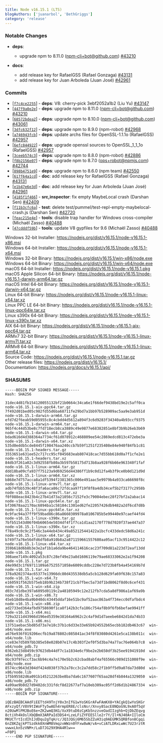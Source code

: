 ```yaml
---
title: Node v16.15.1 (LTS)
blogAuthors: ['juanarbol', 'BethGriggs']
category: 'release'
---
```


### Notable Changes

- **deps**:

  - upgrade npm to 8.11.0 ([npm-cli+bot@github.com](mailto:npm-cli+bot@github.com)) [#43210](https://github.com/nodejs/node/pull/43210)

- **docs**:
  - add release key for RafaelGSS (Rafael Gonzaga) [#43131](https://github.com/nodejs/node/pull/43131)
  - add release key for Juan Arboleda (Juan José) [#42961](https://github.com/nodejs/node/pull/42961)

### Commits

- \[[`f7c4ce2255`](https://github.com/nodejs/node/commit/f7c4ce2255)] - **deps**: V8: cherry-pick 3ebf2052a1b2 (Liu Yu) [#43147](https://github.com/nodejs/node/pull/43147)
- \[[`447f9a0e2e`](https://github.com/nodejs/node/commit/447f9a0e2e)] - **deps**: upgrade npm to 8.11.0 ([npm-cli+bot@github.com](mailto:npm-cli+bot@github.com)) [#43210](https://github.com/nodejs/node/pull/43210)
- \[[`68572bdea2`](https://github.com/nodejs/node/commit/68572bdea2)] - **deps**: upgrade npm to 8.10.0 ([npm-cli+bot@github.com](mailto:npm-cli+bot@github.com)) [#43061](https://github.com/nodejs/node/pull/43061)
- \[[`3dfc632f12`](https://github.com/nodejs/node/commit/3dfc632f12)] - **deps**: upgrade npm to 8.9.0 (npm-robot) [#42968](https://github.com/nodejs/node/pull/42968)
- \[[`a746943fcb`](https://github.com/nodejs/node/commit/a746943fcb)] - **deps**: update archs files for OpenSSL-1.1.1o (RafaelGSS) [#42957](https://github.com/nodejs/node/pull/42957)
- \[[`6efc844922`](https://github.com/nodejs/node/commit/6efc844922)] - **deps**: upgrade openssl sources to OpenSSL_1_1_1o (RafaelGSS) [#42957](https://github.com/nodejs/node/pull/42957)
- \[[`3ceeb574c3`](https://github.com/nodejs/node/commit/3ceeb574c3)] - **deps**: upgrade npm to 8.8.0 (npm-robot) [#42886](https://github.com/nodejs/node/pull/42886)
- \[[`f8b2156e07`](https://github.com/nodejs/node/commit/f8b2156e07)] - **deps**: upgrade npm to 8.7.0 ([ops+robot@npmjs.com](mailto:ops+robot@npmjs.com)) [#42744](https://github.com/nodejs/node/pull/42744)
- \[[`898b4751e9`](https://github.com/nodejs/node/commit/898b4751e9)] - **deps**: upgrade npm to 8.6.0 (npm team) [#42550](https://github.com/nodejs/node/pull/42550)
- \[[`617f64a1cd`](https://github.com/nodejs/node/commit/617f64a1cd)] - **doc**: add release key for RafaelGSS (Rafael Gonzaga) [#43131](https://github.com/nodejs/node/pull/43131)
- \[[`e1b47e6e3d`](https://github.com/nodejs/node/commit/e1b47e6e3d)] - **doc**: add release key for Juan Arboleda (Juan José) [#42961](https://github.com/nodejs/node/pull/42961)
- \[[`4185f1f466`](https://github.com/nodejs/node/commit/4185f1f466)] - **src,inspector**: fix empty MaybeLocal crash (Darshan Sen) [#42409](https://github.com/nodejs/node/pull/42409)
- \[[`f11b3cfc6a`](https://github.com/nodejs/node/commit/f11b3cfc6a)] - **test**: delete test/pummel/test-repl-empty-maybelocal-crash.js (Darshan Sen) [#42720](https://github.com/nodejs/node/pull/42720)
- \[[`feac215e4e`](https://github.com/nodejs/node/commit/feac215e4e)] - **tools**: disable trap handler for Windows cross-compiler (Michaël Zasso) [#40488](https://github.com/nodejs/node/pull/40488)
- \[[`47cdddf59b`](https://github.com/nodejs/node/commit/47cdddf59b)] - **tools**: update V8 gypfiles for 9.6 (Michaël Zasso) [#40488](https://github.com/nodejs/node/pull/40488)

Windows 32-bit Installer: https://nodejs.org/dist/v16.15.1/node-v16.15.1-x86.msi<br />
Windows 64-bit Installer: https://nodejs.org/dist/v16.15.1/node-v16.15.1-x64.msi<br />
Windows 32-bit Binary: https://nodejs.org/dist/v16.15.1/win-x86/node.exe<br />
Windows 64-bit Binary: https://nodejs.org/dist/v16.15.1/win-x64/node.exe<br />
macOS 64-bit Installer: https://nodejs.org/dist/v16.15.1/node-v16.15.1.pkg<br />
macOS Apple Silicon 64-bit Binary: https://nodejs.org/dist/v16.15.1/node-v16.15.1-darwin-arm64.tar.gz<br />
macOS Intel 64-bit Binary: https://nodejs.org/dist/v16.15.1/node-v16.15.1-darwin-x64.tar.gz<br />
Linux 64-bit Binary: https://nodejs.org/dist/v16.15.1/node-v16.15.1-linux-x64.tar.xz<br />
Linux PPC LE 64-bit Binary: https://nodejs.org/dist/v16.15.1/node-v16.15.1-linux-ppc64le.tar.xz<br />
Linux s390x 64-bit Binary: https://nodejs.org/dist/v16.15.1/node-v16.15.1-linux-s390x.tar.xz<br />
AIX 64-bit Binary: https://nodejs.org/dist/v16.15.1/node-v16.15.1-aix-ppc64.tar.gz<br />
ARMv7 32-bit Binary: https://nodejs.org/dist/v16.15.1/node-v16.15.1-linux-armv7l.tar.xz<br />
ARMv8 64-bit Binary: https://nodejs.org/dist/v16.15.1/node-v16.15.1-linux-arm64.tar.xz<br />
Source Code: https://nodejs.org/dist/v16.15.1/node-v16.15.1.tar.gz<br />
Other release files: https://nodejs.org/dist/v16.15.1/<br />
Documentation: https://nodejs.org/docs/v16.15.1/api/

### SHASUMS

```
-----BEGIN PGP SIGNED MESSAGE-----
Hash: SHA256

31dec4d81fb154120055132bf21b0664c34ca6e1f66def9438bd19e2c5aff0ca  node-v16.15.1-aix-ppc64.tar.gz
7f492d01bed05c982fd55d6ba68711fe29bd7a1bb97b528909ac5aa9e3ab951d  node-v16.15.1-darwin-arm64.tar.gz
efd7d2f6eab59d05955c8c4cbdd4d5612a894f3c6d9283f34340a4b93ccf9375  node-v16.15.1-darwin-arm64.tar.xz
965f4c44d53be8c7fd718ecb8ca3889c49e9877e68382851e8bf3b9b26eb3b69  node-v16.15.1-darwin-x64.tar.gz
bdad616d4d388364a7734cf61d078912c468809ee54c2869edcd813c472ebe3a  node-v16.15.1-darwin-x64.tar.xz
535d0eddb5cde8445f198476aa240ccb7b59f1251f235408e84e940f84fb1c81  node-v16.15.1-headers.tar.gz
3553651e631ee52c717cc95cf045683eab807418cac7d55bb618d0a7f1cfe2e1  node-v16.15.1-headers.tar.xz
84db3f261a02c3d92558fb80a3b597b58175d713b8aa928f6b66e963340f1faf  node-v16.15.1-linux-arm64.tar.gz
ddd18ba09cfa937f75123a9d69256d44386ff1b9c0d12fa4b3f9ce0b0d121d9d  node-v16.15.1-linux-arm64.tar.xz
b868e7d757acca8a1df5394f2381365c006e491aac5e9979b4a933ca66698f8c  node-v16.15.1-linux-armv7l.tar.gz
adb74fbb539c48f3fa6aca86c72fdcaa97f19f8f8a4db34cef5b2f3177c2958b  node-v16.15.1-linux-armv7l.tar.xz
f0f088eac8423b4c27b41d73a21056c7152fe3c79004ebec28f27bf2a2abac14  node-v16.15.1-linux-ppc64le.tar.gz
bf30678aa2170ac6894ba1c58184c1301ed62fe22057426db9482a2df6cd7d8b  node-v16.15.1-linux-ppc64le.tar.xz
0c9fac94a37ff9f59bad86c86a8660309978a0106785b5e99440e97caef44fd4  node-v16.15.1-linux-s390x.tar.gz
7bfb51543d06f04b60654e5034df4f1f7ca1d1aa2170f778d7020f37ae447a37  node-v16.15.1-linux-s390x.tar.xz
f78a49c0c9c2f546c3a44eb434c49a852125441422a1bcfc433dedc58d6a241c  node-v16.15.1-linux-x64.tar.gz
b749f7a76e56dfd6dfb8a910b8a2a871159661557680aa95acf13c9514422c12  node-v16.15.1-linux-x64.tar.xz
359b618d6b8b3e3e2af1b1a6da9be464114616cac23f709d81a223d72eaf13dd  node-v16.15.1.pkg
308aee7149c4092a53c87c28ef49e23a8d1606119e79ae68333062e2a1f94208  node-v16.15.1.tar.gz
d4e99d3c1f69711109a67525571058e6009cddbc228e7d723b8fb4a454169b7d  node-v16.15.1.tar.xz
378a9202374ac65377e13966dc80d435538db5a5cb128d629fa69f638c157a83  node-v16.15.1-win-x64.7z
e160591f562b575eb18b9b234b738f21cb7fbec5a73df1bd8062f8d0c6cef431  node-v16.15.1-win-x64.zip
d03c7d1dbe397a6095d0119c2a48105949c12e212fb7cda5a8df986a1af69a9b  node-v16.15.1-win-x86.7z
45eb18d8e4ba9b040dc43445ddaf16e51bc9af52aac863a4f734ecc0dfafbdc4  node-v16.15.1-win-x86.zip
ad2733ed364afbd9758690f1ca8f142b3cfa186c754af8b9f6fb6befae9941ff  node-v16.15.1-x64.msi
729a3211d43966d196ed5359e38164a6962c2c4af9d1d7aeebe6842d1da74b33  node-v16.15.1-x86.msi
13751aebac5bd85d73a7e18c37b1c6d33e33e65b924552b65ecbb182db463c67  win-x64/node.exe
a676e936f019206ecfb19a878802c085841ac34f8f83080d4261e5ca138b011c  win-x64/node.lib
cce83e7d5897bb385e58e028b07e17c4b303f2ef0f5d3ba74a77ac76e064b7c8  win-x64/node_pdb.7z
0362eb23d8459c97623db44df7c1a1834e6cf9be2e2b650df3b25ee91941910d  win-x64/node_pdb.zip
9bc93f97eccf3ac6b94c4a7e170e5b2c62cbad8abf4af65566c989d151008f9e  win-x86/node.exe
8574cc9643d304df424d038f37b2a78cc3c2a7dd58c2f1b9ff5d9a07da73d80d  win-x86/node.lib
1f5b95582d6a091b145212263be8ba7da6c1677607f65aa28df4b844a1329050  win-x86/node_pdb.7z
4a99ae9b0d27d9402dc331fdcf8d22677af7a10eb309ac05ff2d6d1b24867334  win-x86/node_pdb.zip
-----BEGIN PGP SIGNATURE-----

iQEzBAEBCAAdFiEETtd49TnjY0x3nIfG1wYoSKGrAFwFAmKX8+YACgkQ1wYoSKGr
AFxzyQf/V8V9tIWoFTy5wAEh4rmpER8E/clsNsr/Xnvy8SacE8NQoG9L9xA0f5qV
n20UwMlPMJBoE6e+ZK2wmQ3KG/XxX9tuD0zCpKb5nzzveOadIIzghb+QjDbZEqvg
8ctiVh4kOslXbQBmX3ARPaId3DS4+LzeLFiZYFEESlle2r7Y/Il+NJ40A+IIloCm
MKUCTrtIcdIhIJdDqu2gTqH/c/JQ3JQGj6M65SbZZuH3iq9AEGMKSQRBfon8Cgqi
6nZ8KZqjkPTSzdkk0XnWM8VmqzvWWzn0YFxw8wW/vA+vCzATLDRxLwWc7U23rztR
vwwxLkn5zVNM+/LuD7JG29X9HA4Rlw==
=F0P1
-----END PGP SIGNATURE-----

```
